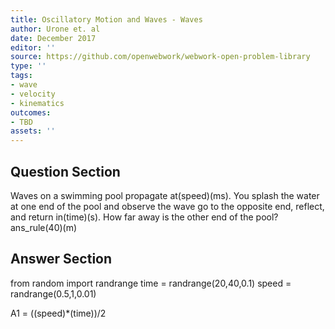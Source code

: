 ```yaml
---
title: Oscillatory Motion and Waves - Waves
author: Urone et. al
date: December 2017
editor: ''
source: https://github.com/openwebwork/webwork-open-problem-library
type: ''
tags:
- wave
- velocity
- kinematics
outcomes:
- TBD
assets: ''
---
```


## Question Section 

Waves on a swimming pool propagate at(speed)(ms). You splash the water at one end of the pool and observe the wave go to the opposite end, reflect, and return in(time)(s). How far away is the other end of the pool?
ans_rule(40)(m)


## Answer Section

from random import randrange
time = randrange(20,40,0.1)
speed = randrange(0.5,1,0.01)

A1 = ((speed)*(time))/2